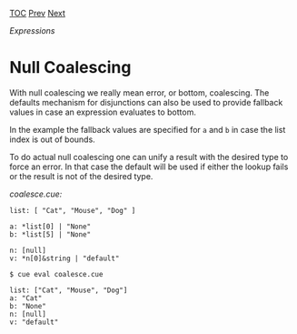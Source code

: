 [TOC](Readme.md) [Prev](conditional.md) [Next](cycle.md)

_Expressions_

# Null Coalescing

<!-- jba: the terms here are confusing. "Null coalescing" is actually not
  that, but then there is something called "actual null coalescing."
  
  Just say that because _|_ | X evaluates to X, you can use disjunction
  to represent fallback values.
  
  And then you can use that to effectively type-check with a default value.
-->

With null coalescing we really mean error, or bottom, coalescing.
The defaults mechanism for disjunctions can also be
used to provide fallback values in case an expression evaluates to bottom.

In the example the fallback values are specified
for `a` and `b` in case the list index is out of bounds.

To do actual null coalescing one can unify a result with the desired type
to force an error.
In that case the default will be used if either the lookup fails or
the result is not of the desired type.

<!-- CUE editor -->
_coalesce.cue:_
```
list: [ "Cat", "Mouse", "Dog" ]

a: *list[0] | "None"
b: *list[5] | "None"

n: [null]
v: *n[0]&string | "default"
```

<!-- result -->
`$ cue eval coalesce.cue`
```
list: ["Cat", "Mouse", "Dog"]
a: "Cat"
b: "None"
n: [null]
v: "default"
```
